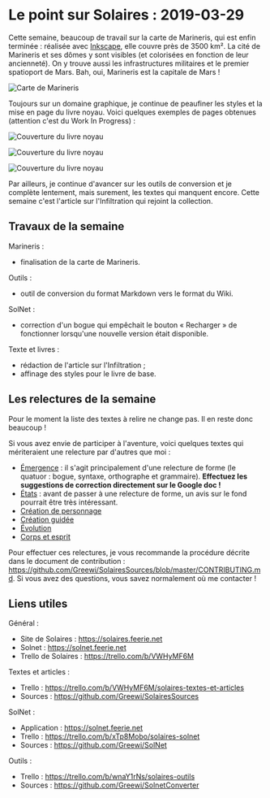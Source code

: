 # Le point sur Solaires : 2019-03-29

Cette semaine, beaucoup de travail sur la carte de Marineris, qui est enfin terminée : réalisée avec [Inkscape](https://www.inkscape.org), elle couvre près de 3500 km². La cité de Marineris et ses dômes y sont visibles (et colorisées en fonction de leur ancienneté). On y trouve aussi les infrastructures militaires et le premier spatioport de Mars. Bah, oui, Marineris est la capitale de Mars !

![Carte de Marineris](./marineris_map_preview_2.svg)

Toujours sur un domaine graphique, je continue de peaufiner les styles et la mise en page du livre noyau. Voici quelques exemples de pages obtenues (attention c'est du Work In Progress) :

![Couverture du livre noyau](./livre_noyau_preview_1_couverture.png)

![Couverture du livre noyau](./livre_noyau_preview_1_recit.png)

![Couverture du livre noyau](./livre_noyau_preview_1_chapitre.png)

Par ailleurs, je continue d'avancer sur les outils de conversion et je complète lentement, mais surement, les textes qui manquent encore. Cette semaine c'est l'article sur l'Infiltration qui rejoint la collection.

## Travaux de la semaine
Marineris :
* finalisation de la carte de Marineris.

Outils :
* outil de conversion du format Markdown vers le format du Wiki.

SolNet :
* correction d'un bogue qui empêchait le bouton « Recharger » de fonctionner lorsqu'une nouvelle version était disponible.

Texte et livres :
* rédaction de l'article sur l'Infiltration ;
* affinage des styles pour le livre de base.


## Les relectures de la semaine

Pour le moment la liste des textes à relire ne change pas. Il en reste donc beaucoup !

Si vous avez envie de participer à l'aventure, voici quelques textes qui mériteraient une relecture par d'autres que moi :
* [Émergence](https://docs.google.com/document/d/10dHvO2VacHHneT29BUMUvOUlS-t7jgMPzU9-dq-iOTs/edit?usp=sharing&authkey=CPvav5QJ) : il s'agit principalement d'une relecture de forme (le quatuor : bogue, syntaxe, orthographe et grammaire). **Effectuez les suggestions de correction directement sur le Google doc !**
* [États](https://github.com/Greewi/SolairesSources/blob/master/Encyclop%C3%A9die/1%20-%20Jouer%20%C3%A0%20Solaires/%C3%89tats.md) : avant de passer à une relecture de forme, un avis sur le fond pourrait être très intéressant.
* [Création de personnage](https://github.com/Greewi/SolairesSources/blob/master/Encyclop%C3%A9die/2%20-%20Les%20personnages/1%20-%20Cr%C3%A9ation%20de%20personnage.md)
* [Création guidée](https://github.com/Greewi/SolairesSources/blob/master/Encyclop%C3%A9die/2%20-%20Les%20personnages/2%20-%20Cr%C3%A9ation%20guid%C3%A9e.md)
* [Évolution](https://github.com/Greewi/SolairesSources/blob/master/Encyclop%C3%A9die/2%20-%20Les%20personnages/5%20-%20%C3%89volution.md)
* [Corps et esprit](https://github.com/Greewi/SolairesSources/blob/master/Encyclop%C3%A9die/1%20-%20Jouer%20%C3%A0%20Solaires/%C3%89lement%20sp%C3%A9cial%20-%20Corps%20et%20Esprit.md)

Pour effectuer ces relectures, je vous recommande la procédure décrite dans le document de contribution : https://github.com/Greewi/SolairesSources/blob/master/CONTRIBUTING.md. Si vous avez des questions, vous savez normalement où me contacter !

## Liens utiles

Général :
* Site de Solaires : https://solaires.feerie.net
* Solnet : https://solnet.feerie.net
* Trello de Solaires : https://trello.com/b/VWHyMF6M

Textes et articles :
* Trello : https://trello.com/b/VWHyMF6M/solaires-textes-et-articles
* Sources : https://github.com/Greewi/SolairesSources

SolNet :
* Application : https://solnet.feerie.net
* Trello : https://trello.com/b/xTp8Mobo/solaires-solnet
* Sources : https://github.com/Greewi/SolNet

Outils :
* Trello : https://trello.com/b/wnaY1rNs/solaires-outils
* Sources : https://github.com/Greewi/SolnetConverter
